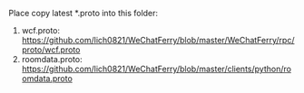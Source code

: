 Place copy latest *.proto into this folder:

1. wcf.proto: https://github.com/lich0821/WeChatFerry/blob/master/WeChatFerry/rpc/proto/wcf.proto
2. roomdata.proto: https://github.com/lich0821/WeChatFerry/blob/master/clients/python/roomdata.proto